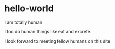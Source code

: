 # hello-world
I am totally human

I too do human things like eat and excrete.

I look forward to meeting fellow humans on this site
